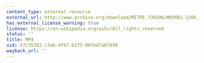 ```yaml
---
content_type: external-resource
external_url: http://www.archive.org/download/MITPE.730S06/MOV0D1-220k_512kb.mp4
has_external_license_warning: true
license: https://en.wikipedia.org/wiki/All_rights_reserved
status: ''
title: MP4
uid: 57c35202-13ab-4f67-b275-86fed7a6f850
wayback_url: ''
---
```

